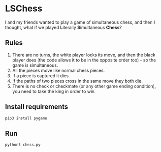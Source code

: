# LSChess

I and my friends wanted to play a game of simultaneous chess, and then I thought, what if we played **L**iterally **S**imultaneous **Chess**?

## Rules

1. There are no turns, the white player locks its move, and then the black player does (the code allows it to be in the opposite order too) - so the game is simultaneous.
1. All the pieces move like normal chess pieces.
1. If a piece is captured it dies.
1. If the paths of two pieces cross in the same move they both die.
1. There is no check or checkmate (or any other game ending condition), you need to take the king in order to win.

## Install requirements

```sh
pip3 install pygame
```

## Run

```sh
python3 chess.py
```
